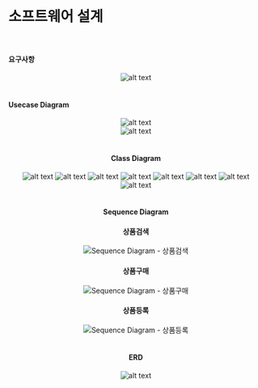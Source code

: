 # 소프트웨어 설계

<br>

#### 요구사항
<div style="text-align: center;">
    <img src="./요구사항.png" alt="alt text" />
</div> 

<br>

#### Usecase Diagram
<div style="text-align: center;">
    <img src="./Usecase_구매자.png" alt="alt text" />
<div>
<div style="text-align: center;">
    <img src="./Usecase_판매자.png" alt="alt text" />
</div> 

<br>

#### Class Diagram
<div style="text-align: center;">
    <img src="./Class_Cart.png" alt="alt text" />
    <img src="./Class_Order.png" alt="alt text" />
    <img src="./Class_Product.png" alt="alt text" />
    <img src="./Class_ProductCategory.png" alt="alt text" />
    <img src="./Class_Review.png" alt="alt text" />
    <img src="./Class_User.png" alt="alt text" />
    <img src="./Class_상품등록.png" alt="alt text" />
    <img src="./Class_파일업로드.png" alt="alt text" />
</div> 

<br>

#### Sequence Diagram
#### 상품검색
<div style="text-align: center;">
    <img src="./SequenceDiagram_상품검색.png" alt="Sequence Diagram - 상품검색" />
</div> 

#### 상품구매
<div style="text-align: center;">
    <img src="./SequenceDiagram_상품구매.png" alt="Sequence Diagram - 상품구매" />
</div> 

#### 상품등록
<div style="text-align: center;">
    <img src="./SequenceDiagram_상품등록.png" alt="Sequence Diagram - 상품등록" />
</div> 

<br>

#### ERD
<div style="text-align: center;">
    <img src="./ERD.png" alt="alt text" />
</div> 

<br>

